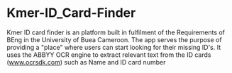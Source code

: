 # Kmer-ID_Card-Finder
Kmer ID card finder is an platform built in fulfilment of the Requirements of BEng in the University of Buea Cameroon. The app serves the purpose of providing a "place" where users can start looking for their missing ID's. It uses the ABBYY OCR engine to extract relevant text from the ID cards (www.ocrsdk.com) such as Name and ID card number
